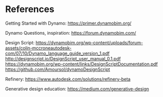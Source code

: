 # References

Getting Started with Dynamo:
https://primer.dynamobim.org/

Dynamo Questions, inspiration:
https://forum.dynamobim.com/

Design Script: 
https://dynamobim.org/wp-content/uploads/forum-assets/colin-mccroneautodesk-com/07/10/Dynamo_language_guide_version_1.pdf
http://designscript.io/DesignScript_user_manual_0.1.pdf
https://dynamobim.org/wp-content/links/DesignScriptDocumentation.pdf
https://github.com/Amoursol/dynamoDesignScript

Refinery: 
https://www.autodesk.com/solutions/refinery-beta

Generative design education:
https://medium.com/generative-design 
